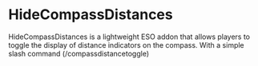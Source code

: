 # HideCompassDistances
HideCompassDistances is a lightweight ESO addon that allows players to toggle the display of distance indicators on the compass. With a simple slash command (/compassdistancetoggle)
